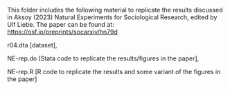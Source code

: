 This folder includes the following material to replicate the results discussed in Aksoy (2023) Natural Experiments for Sociological Research, edited by Ulf Liebe. The paper can be found at: https://osf.io/preprints/socarxiv/hn79d 

  r04.dta [dataset],
  
  NE-rep.do [Stata code to replicate the results/figures in the paper],
  
  NE-rep.R [R code to replicate the results and some variant of the figures in the paper]
